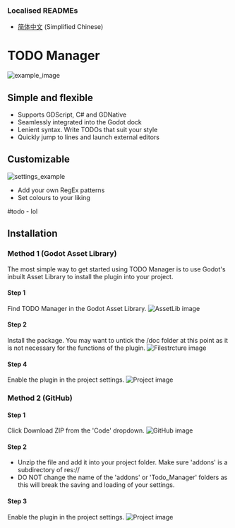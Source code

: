 
### Localised READMEs
 - [简体中文](READMECN.md) (Simplified Chinese)


# TODO Manager

![example_image](https://github.com/OrigamiDev-Pete/TODO_Manager/blob/main/addons/Todo_Manager/doc/images/example1.png)

## Simple and flexible

- Supports GDScript, C# and GDNative
- Seamlessly integrated into the Godot dock
- Lenient syntax. Write TODOs that suit your style
- Quickly jump to lines and launch external editors

## Customizable

![settings_example](https://github.com/OrigamiDev-Pete/TODO_Manager/blob/main/addons/Todo_Manager/doc/images/example2.png)

- Add your own RegEx patterns
- Set colours to your liking

#todo - lol


## Installation

### Method 1 (Godot Asset Library)

The most simple way to get started using TODO Manager is to use Godot's inbuilt Asset Library to install the plugin into your project.

#### Step 1

Find TODO Manager in the Godot Asset Library.
![AssetLib image](https://github.com/OrigamiDev-Pete/TODO_Manager/blob/main/addons/Todo_Manager/doc/images/Instruct1.png)

#### Step 2

Install the package. You may want to untick the /doc folder at this point as it is not necessary for the functions of the plugin.
![Filestrcture image](https://github.com/OrigamiDev-Pete/TODO_Manager/blob/main/addons/Todo_Manager/doc/images/Instruct3.png)

#### Step 4

Enable the plugin in the project settings.
![Project image](https://github.com/OrigamiDev-Pete/TODO_Manager/blob/main/addons/Todo_Manager/doc/images/Instruct4.png)

### Method 2 (GitHub)

#### Step 1

Click Download ZIP from the 'Code' dropdown.
![GitHub image](https://github.com/OrigamiDev-Pete/TODO_Manager/blob/main/addons/Todo_Manager/doc/images/Instruct5.png)

#### Step 2

- Unzip the file and add it into your project folder. Make sure 'addons' is a subdirectory of res://
- DO NOT change the name of the 'addons' or 'Todo_Manager' folders as this will break the saving and loading of your settings.

#### Step 3

Enable the plugin in the project settings.
![Project image](https://github.com/OrigamiDev-Pete/TODO_Manager/blob/main/addons/Todo_Manager/doc/images/Instruct4.png)
